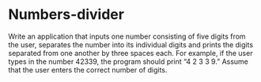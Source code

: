 # Numbers-divider
Write an application that inputs one number consisting of five digits 
from the user, separates the number into its individual digits and prints the 
digits separated from one another by three spaces each. For example, if the
user types in the number 42339, the program should print “4 2 3 3 9.” Assume that the user enters
the correct number of digits.
